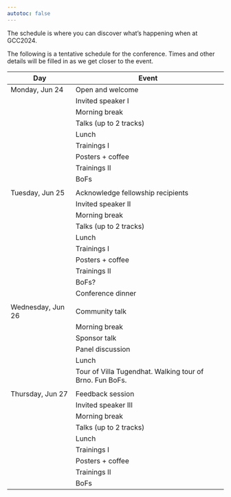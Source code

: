 ```yaml
---
autotoc: false
---
```


<slot name="/events/gcc2024/header" />

The schedule is where you can discover what’s happening when at GCC2024.

The following is a tentative schedule for the conference. Times and other
details will be filled in as we get closer to the event.


| **Day**           | **Event**                                                |
|-------------------|----------------------------------------------------------|
| Monday, Jun 24    | Open and welcome                                         |
|                   | Invited speaker I                                        |
|                   | Morning break                                            |
|                   | Talks (up to 2 tracks)                                   |
|                   | Lunch                                                    |
|                   | Trainings I                                              |
|                   | Posters + coffee                                         |
|                   | Trainings II                                             |
|                   | BoFs                                                     |
|                   |                                                          |
| Tuesday, Jun 25   | Acknowledge fellowship recipients                        |
|                   | Invited speaker II                                       |
|                   | Morning break                                            |
|                   | Talks (up to 2 tracks)                                   |
|                   | Lunch                                                    |
|                   | Trainings I                                              |
|                   | Posters + coffee                                         |
|                   | Trainings II                                             |
|                   | BoFs?                                                    |
|                   | Conference dinner                                        |
|                   |                                                          |
| Wednesday, Jun 26 | Community talk                                           |
|                   | Morning break                                            |
|                   | Sponsor talk                                             |
|                   | Panel discussion                                         |
|                   | Lunch                                                    |
|                   | Tour of Villa Tugendhat. Walking tour of Brno. Fun BoFs. |
|                   |                                                          |
| Thursday, Jun 27  | Feedback session                                         |
|                   | Invited speaker III                                      |
|                   | Morning break                                            |
|                   | Talks (up to 2 tracks)                                   |
|                   | Lunch                                                    |
|                   | Trainings I                                              |
|                   | Posters + coffee                                         |
|                   | Trainings II                                             |
|                   | BoFs                                                     |
